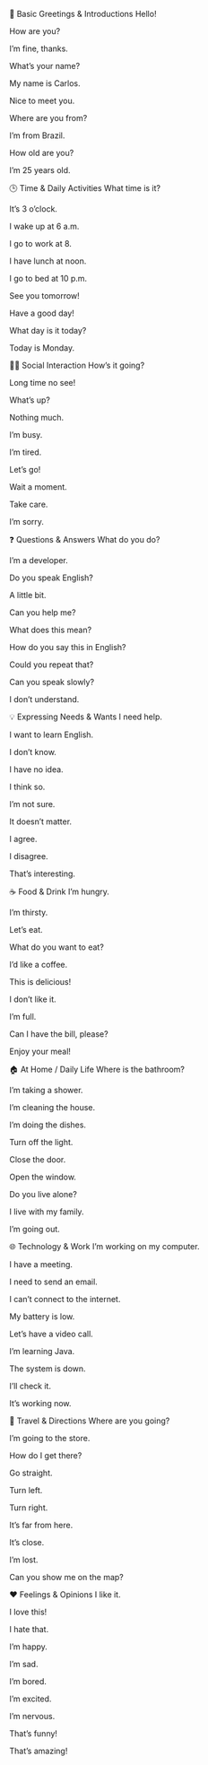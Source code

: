 👋 Basic Greetings & Introductions
Hello!

How are you?

I’m fine, thanks.

What’s your name?

My name is Carlos.

Nice to meet you.

Where are you from?

I’m from Brazil.

How old are you?

I’m 25 years old.

🕒 Time & Daily Activities
What time is it?

It’s 3 o’clock.

I wake up at 6 a.m.

I go to work at 8.

I have lunch at noon.

I go to bed at 10 p.m.

See you tomorrow!

Have a good day!

What day is it today?

Today is Monday.

🚶‍♂️ Social Interaction
How’s it going?

Long time no see!

What’s up?

Nothing much.

I’m busy.

I’m tired.

Let’s go!

Wait a moment.

Take care.

I’m sorry.

❓ Questions & Answers
What do you do?

I’m a developer.

Do you speak English?

A little bit.

Can you help me?

What does this mean?

How do you say this in English?

Could you repeat that?

Can you speak slowly?

I don’t understand.

💡 Expressing Needs & Wants
I need help.

I want to learn English.

I don’t know.

I have no idea.

I think so.

I’m not sure.

It doesn’t matter.

I agree.

I disagree.

That’s interesting.

☕ Food & Drink
I’m hungry.

I’m thirsty.

Let’s eat.

What do you want to eat?

I’d like a coffee.

This is delicious!

I don’t like it.

I’m full.

Can I have the bill, please?

Enjoy your meal!

🏠 At Home / Daily Life
Where is the bathroom?

I’m taking a shower.

I’m cleaning the house.

I’m doing the dishes.

Turn off the light.

Close the door.

Open the window.

Do you live alone?

I live with my family.

I’m going out.

🌐 Technology & Work
I’m working on my computer.

I have a meeting.

I need to send an email.

I can’t connect to the internet.

My battery is low.

Let’s have a video call.

I’m learning Java.

The system is down.

I’ll check it.

It’s working now.

📍 Travel & Directions
Where are you going?

I’m going to the store.

How do I get there?

Go straight.

Turn left.

Turn right.

It’s far from here.

It’s close.

I’m lost.

Can you show me on the map?

❤️ Feelings & Opinions
I like it.

I love this!

I hate that.

I’m happy.

I’m sad.

I’m bored.

I’m excited.

I’m nervous.

That’s funny!

That’s amazing!

